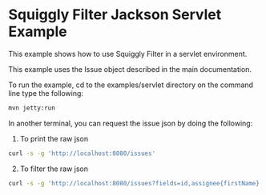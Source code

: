 # Squiggly Filter Jackson Servlet Example

This example shows how to use Squiggly Filter in a servlet environment.

This example uses the Issue object described in the main documentation.

To run the example, cd to the examples/servlet directory on the command line type the following:

```bash
mvn jetty:run
```

In another terminal, you can request the issue json by doing the following:

1) To print the raw json
```bash
curl -s -g 'http://localhost:8080/issues'
```

2) To filter the raw json
```bash
curl -s -g 'http://localhost:8080/issues?fields=id,assignee{firstName}'
```